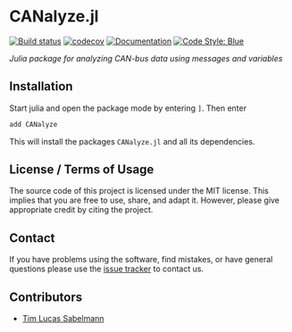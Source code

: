 # CANalyze.jl

[![Build status](https://github.com/tsabelmann/CANTools.jl/workflows/CI/badge.svg)](https://github.com/tsabelmann/CANTools.jl/actions)
[![codecov](https://codecov.io/gh/tsabelmann/CANTools.jl/branch/main/graph/badge.svg?token=V7VSDSOX1H)](https://codecov.io/gh/tsabelmann/CANTools.jl)
[![Documentation](https://img.shields.io/badge/docs-latest-blue.svg)](https://tsabelmann.github.io/CANTools.jl/dev)
[![Code Style: Blue](https://img.shields.io/badge/code%20style-blue-4495d1.svg)](https://github.com/invenia/BlueStyle)

*Julia package for analyzing CAN-bus data using messages and variables*

## Installation

Start julia and open the package mode by entering `]`. Then enter

```julia
add CANalyze
```

This will install the packages `CANalyze.jl` and all its dependencies.

## License / Terms of Usage

The source code of this project is licensed under the MIT license. This implies that
you are free to use, share, and adapt it. However, please give appropriate credit
by citing the project.

## Contact

If you have problems using the software, find mistakes, or have general questions please use
the [issue tracker](https://github.com/tsabelmann/CANTools.jl/issues) to contact us.

## Contributors

* [Tim Lucas Sabelmann](https://github.com/tsabelmann)